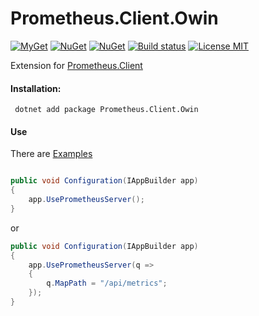 # Prometheus.Client.Owin

[![MyGet](https://img.shields.io/myget/prometheus-client-net/vpre/Prometheus.Client.Owin.svg?label=myget)](https://www.myget.org/feed/prometheus-client-net/package/nuget/Prometheus.Client.Owin)
[![NuGet](https://img.shields.io/nuget/v/Prometheus.Client.Owin.svg)](https://www.nuget.org/packages/Prometheus.Client.Owin)
[![NuGet](https://img.shields.io/nuget/dt/Prometheus.Client.Owin.svg)](https://www.nuget.org/packages/Prometheus.Client.Owin)
[![Build status](https://ci.appveyor.com/api/projects/status/mi4ylkkw9j3ovvo9/branch/master?svg=true)](https://ci.appveyor.com/project/PrometheusClientNet/prometheus-client-owin/branch/master)
[![License MIT](https://img.shields.io/badge/license-MIT-green.svg)](https://opensource.org/licenses/MIT)

Extension for [Prometheus.Client](https://github.com/PrometheusClientNet/Prometheus.Client)

#### Installation:

     dotnet add package Prometheus.Client.Owin

#### Use

There are [Examples](https://github.com/PrometheusClientNet/Prometheus.Client.Examples/tree/net45-support/Middleware/WebOwin_4.5)

```csharp

public void Configuration(IAppBuilder app)
{  
    app.UsePrometheusServer();         
}
```
or
```csharp
public void Configuration(IAppBuilder app)
{ 
    app.UsePrometheusServer(q =>
    {
        q.MapPath = "/api/metrics";
    });
}
 ```
